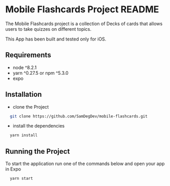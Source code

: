 # Mobile Flashcards Project README

The Mobile Flashcards project is a collection of Decks of cards that allows users to take quizzes on different topics.

This App has been built and tested only for iOS.

## Requirements

* node ^8.2.1
* yarn ^0.27.5 or npm ^5.3.0
* expo

## Installation

* clone the Project
```sh
  git clone https://github.com/SamDegDev/mobile-flashcards.git
```
* install the dependencies
```sh
  yarn install
```

## Running the Project

To start the application run one of the commands below and open your app in Expo

```sh
  yarn start
```